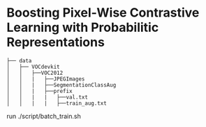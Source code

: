 # Boosting Pixel-Wise Contrastive Learning with Probabilitic Representations
```data
├── data
│   ├── VOCdevkit
│   │   ├──VOC2012
│   │   |   ├──JPEGImages
│   │   |   ├──SegmentationClassAug
│   │   |   ├──prefix
│   │   |   |   ├──val.txt
│   │   |   |   ├──train_aug.txt

```
run ./script/batch_train.sh